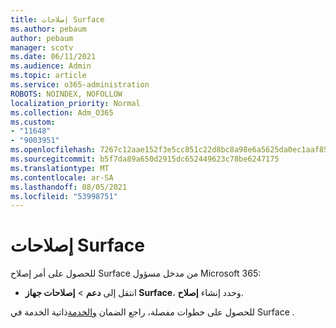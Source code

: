 ```yaml
---
title: إصلاحات Surface
ms.author: pebaum
author: pebaum
manager: scotv
ms.date: 06/11/2021
ms.audience: Admin
ms.topic: article
ms.service: o365-administration
ROBOTS: NOINDEX, NOFOLLOW
localization_priority: Normal
ms.collection: Adm_O365
ms.custom:
- "11648"
- "9003951"
ms.openlocfilehash: 7267c12aae152f3e5cc851c22d8bc8a98e6a5625da0ec1aaf85d2dc3f82f8144
ms.sourcegitcommit: b5f7da89a650d2915dc652449623c78be6247175
ms.translationtype: MT
ms.contentlocale: ar-SA
ms.lasthandoff: 08/05/2021
ms.locfileid: "53998751"
---
```

# <a name="surface-repairs"></a>إصلاحات Surface

للحصول على أمر إصلاح Surface من مدخل مسؤول Microsoft 365:

- انتقل إلى **دعم**  >  **إصلاحات جهاز Surface**، وحدد إنشاء **إصلاح**. 

للحصول على خطوات مفصلة، راجع الضمان [والخدمة](/surface/self-serve-warranty-service)ذاتية الخدمة في Surface .